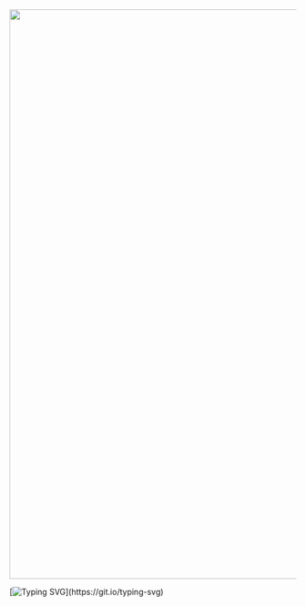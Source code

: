 <img height= "1000" src= "https://cdn.discordapp.com/attachments/1234083910694994033/1427139668322943027/Untitled598_20251013114127.png?ex=68edc6e3&is=68ec7563&hm=cd734fa0ee36be47b6807092f2fee8b4fc62f6a7d5937835f3a98b6e75357625&" />

[![Typing SVG](https://readme-typing-svg.demolab.com?font=bandwidth&weight=300&size=25&letterSpacing=yes&pause=1000&color=2A4FCA&center=true&vCenter=true&width=970&lines=...;I....;I+despite+you+better..++till;....)](https://git.io/typing-svg)

<h6>   </h6>
